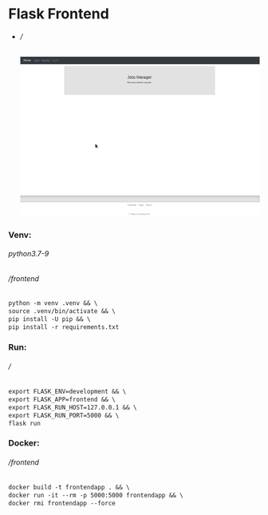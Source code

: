 Flask Frontend
==============
- ###### / 
  ![](static/images/img.png)

### Venv:
###### python3.7-9
###### /frontend
```shell
python -m venv .venv && \
source .venv/bin/activate && \
pip install -U pip && \
pip install -r requirements.txt
```
### Run:
###### /
```shell
export FLASK_ENV=development && \
export FLASK_APP=frontend && \
export FLASK_RUN_HOST=127.0.0.1 && \
export FLASK_RUN_PORT=5000 && \
flask run
```
### Docker:
###### /frontend
```shell
docker build -t frontendapp . && \ 
docker run -it --rm -p 5000:5000 frontendapp && \
docker rmi frontendapp --force
```